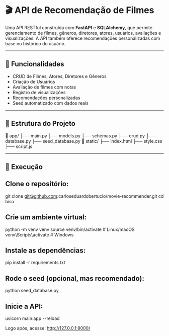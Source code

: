 # 🎬 API de Recomendação de Filmes

Uma API RESTful construída com **FastAPI** e **SQLAlchemy**, que permite gerenciamento de filmes, gêneros, diretores, atores, usuários, avaliações e visualizações. A API também oferece recomendações personalizadas com base no histórico do usuário.

---

## 🚀 Funcionalidades

- CRUD de Filmes, Atores, Diretores e Gêneros  
- Criação de Usuários  
- Avaliação de filmes com notas  
- Registro de visualizações  
- Recomendações personalizadas  
- Seed automatizado com dados reais  

---

## 🧱 Estrutura do Projeto
📁 app/ ├── main.py ├── models.py ├── schemas.py ├── crud.py ├── database.py ├── seed_database.py
📁 static/ ├── index.html ├── style.css ├── script.js

---

## 👾 Execução 

## Clone o repositório:

git clone git@github.com:carloseduardobertucio/movie-recommender.git
cd biso


## Crie um ambiente virtual:

python -m venv venv
source venv/bin/activate  # Linux/macOS
venv\Scripts\activate     # Windows


## Instale as dependências:

pip install -r requirements.txt


## Rode o seed (opcional, mas recomendado):
python seed_database.py


## Inicie a API:

uvicorn main:app --reload

Logo após, acesse: http://127.0.0.1:8000/

